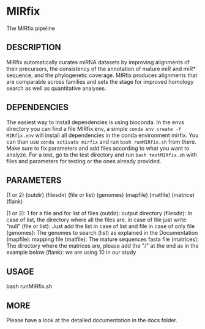 # MIRfix
The MIRfix pipeline

## DESCRIPTION
MIRfix automatically curates miRNA datasets by improving alignments of
their precursors, the consistency of the annotation of mature miR and
miR* sequence, and the phylogenetic coverage. MIRfix produces
alignments that are comparable across families and sets the stage for
improved homology search as well as quantitative analyses.

## DEPENDENCIES
The easiest way to install dependencies is using bioconda.
In the envs directory you can find a file MIRfix.env, a simple ```conda env create -f MIRfix.env``` will install all dependencies in the conda environment mirfix.
You can than use ```conda activate mirfix``` and run ```bash runMIRfix.sh``` from there.
Make sure to fix parameters and add files according to what you want to analyze.
For a test, go to the test directory and run ```bash testMIRfix.sh``` with files and parameters for testing or the ones already provided.

## PARAMETERS
(1 or 2) (outdir) (filesdir) (file or list) (genomes) (mapfile) (matfile) (matrice) (flank)

(1 or 2): 1 for a file and for list of files
(outdir): output directory
(filesdir): In case of list, the directory where all the files are, in case of file just write "null"
(file or list): Just add the list in case of list and file in case of only file
(genomes): The genomes to search (list) as explained in the Documentation
(mapfile): mapping file
(matfile): The mature sequences fasta file
(matrices): The directory where the matrices are, please add the "/" at the end as in the example below
(flank): we are using 10 in our study

## USAGE
bash runMIRfix.sh

## MORE
Please have a look at the detailed documentation in the docs folder.
